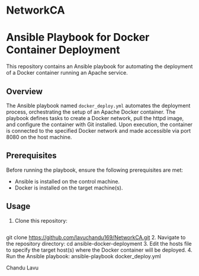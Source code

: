 # NetworkCA

# Ansible Playbook for Docker Container Deployment

This repository contains an Ansible playbook for automating the deployment of a Docker container running an Apache service.

## Overview

The Ansible playbook named `docker_deploy.yml` automates the deployment process, orchestrating the setup of an Apache Docker container. The playbook defines tasks to create a Docker network, pull the httpd image, and configure the container with Git installed. Upon execution, the container is connected to the specified Docker network and made accessible via port 8080 on the host machine.

## Prerequisites

Before running the playbook, ensure the following prerequisites are met:
- Ansible is installed on the control machine.
- Docker is installed on the target machine(s).

## Usage

1. Clone this repository:
   ```bash
  git clone https://github.com/lavuchandu169/NetworkCA.git
2. Navigate to the repository directory:
   cd ansible-docker-deployment
3. Edit the hosts file to specify the target host(s) where the Docker container will be deployed.
4. Run the Ansible playbook:
     ansible-playbook docker_deploy.yml


   Chandu Lavu

